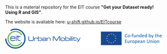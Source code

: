 This is a material repository for the EIT course **"Get your Dataset ready! Using R and GIS"**.

The website is avaliable here: [u-shift.github.io/EITcourse](https://u-shift.github.io/EITcourse/)


![](https://github.com/U-Shift/EITcourse/blob/main/images/EIT_logo-EU1-horizontal_1.png?raw=true)
